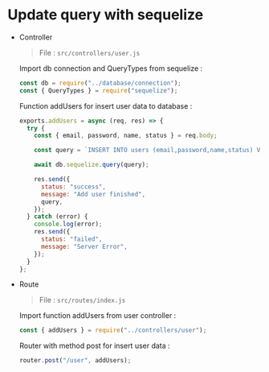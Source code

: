 # Update query with sequelize

- Controller

  > File : `src/controllers/user.js`

  Import db connection and QueryTypes from sequelize :

  ```javascript
  const db = require("../database/connection");
  const { QueryTypes } = require("sequelize");
  ```

  Function addUsers for insert user data to database :

  ```javascript
  exports.addUsers = async (req, res) => {
    try {
      const { email, password, name, status } = req.body;

      const query = `INSERT INTO users (email,password,name,status) VALUES ('${email}','${password}','${name}','${status}')`;

      await db.sequelize.query(query);

      res.send({
        status: "success",
        message: "Add user finished",
        query,
      });
    } catch (error) {
      console.log(error);
      res.send({
        status: "failed",
        message: "Server Error",
      });
    }
  };
  ```

* Route

  > File : `src/routes/index.js`

  Import function addUsers from user controller :

  ```javascript
  const { addUsers } = require("../controllers/user");
  ```

  Router with method post for insert user data :

  ```javascript
  router.post("/user", addUsers);
  ```
